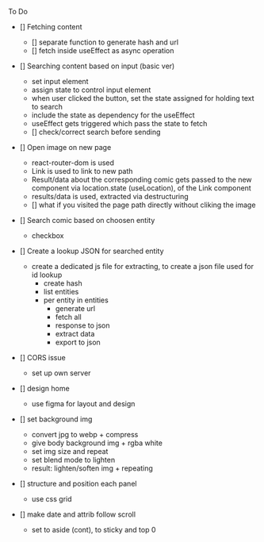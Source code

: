 

To Do
 - [] Fetching content
   - [] separate function to generate hash and url
   - [] fetch inside useEffect as async operation
 - [] Searching content based on input (basic ver)
   - set input element
   - assign state to control input element
   - when user clicked the button, set the state assigned for holding text to search
   - include the state as dependency for the useEffect
   - useEffect gets triggered which pass the state to fetch
   - [] check/correct search before sending
 - [] Open image on new page
    - react-router-dom is used
    - Link is used to link to new path
    - Result/data about the corresponding comic gets passed to the new component
         via location.state (useLocation), of the Link component
    - results/data is used, extracted via destructuring
    - [] what if you visited the page path directly without cliking the image
 - [] Search comic based on choosen entity
   - checkbox
 - [] Create a lookup JSON for searched entity
    - create a dedicated js file for extracting, to create a json file used for id lookup
      - create hash
      - list entities
      - per entity in entities
          - generate url
          - fetch all
          - response to json
          - extract data
          - export to json
- [] CORS issue
  - set up own server
- [] design home
  - use figma for layout and design


- [] set background img
  - convert jpg to webp + compress
  - give body background img + rgba white
  - set img size and repeat
  - set blend mode to lighten
  - result: lighten/soften img + repeating
- [] structure and position each panel
  - use css grid
- [] make date and attrib follow scroll
  - set to aside (cont), to sticky and top 0
